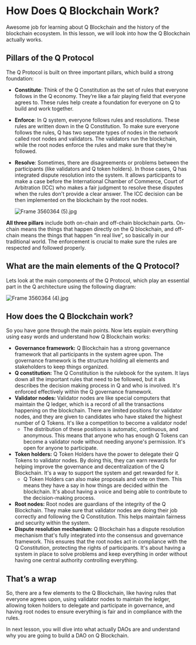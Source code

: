 # How Does Q Blockchain Work?

Awesome job for learning about Q Blockchain and the history of the blockchain ecosystem. In this lesson, we will look into how the Q Blockchain actually works.

## Pillars of the Q Protocol

The Q Protocol is built on three important pillars, which build a strong foundation:

- **Constitute**: Think of the Q Constitution as the set of rules that everyone follows in the Q economy. They’re like a fair playing field that everyone agrees to. These rules help create a foundation for everyone on Q to build and work together.
- **Enforce**: In Q system, everyone follows rules and resolutions. These rules are  written down in the Q Constitution. To make sure everyone follows the rules, Q has two seperate types of nodes in the network called root nodes and validators. The validators run the blockchain, while the root nodes enforce the rules and make sure that they’re followed.
- **Resolve**: Sometimes, there are disagreements or problems between the participants (like validators and Q token holders). In those cases, Q has integrated dispute resolution into the system. It allows participants to make a case before the International Chamber of Commerce, Court of Arbitration (ICC) who makes a fair judgment to resolve these disputes when the rules don't provide a clear answer. The ICC decision can be then implemented on the blockchain by the root nodes.
    
    ![Frame 3560364 (5).jpg](https://github.com/0xmetaschool/Learning-Projects/blob/main/Build%20a%20Gamer%20DAO%20on%20Q%20Blockchain/Getting%20Started%20with%20Q%20Blockchain/How%20Does%20Q%20Blockchain%20Work/Frame_3560364_(5).jpg?raw=true)
    

**All three pillars** include both on-chain and off-chain blockchain parts. On-chain means the things that happen directly on the Q blockchain, and off-chain means the things that happen “in real live”, so basically in our traditional world. The enforcement is crucial to make sure the rules are respected and followed properly.

## What are the main elements of the Q Protocol?

Lets look at the main components of the Q Protocol, which play an essential part in the Q architecture using the following diagram: 

![Frame 3560364 (4).jpg](https://github.com/0xmetaschool/Learning-Projects/blob/main/Build%20a%20Gamer%20DAO%20on%20Q%20Blockchain/Getting%20Started%20with%20Q%20Blockchain/How%20Does%20Q%20Blockchain%20Work/Frame_3560364_(4).jpg?raw=true)

## How does the Q Blockchain work?

So you have gone through the main points. Now lets explain everything using easy words and understand how Q Blockchain works:

- **Governance framework:** Q Blockchain has a strong governance framework that all participants in the system agree upon. The governance framework is the structure holding all elements and stakeholders to keep things organized.
- **Q constitution:** The Q Constitution is the rulebook for the system. It lays down all the important rules that need to be followed, but it als describes the decision making process in Q and who is involved. It's enforced effectively within the Q governance framework.
- **Validator nodes:** Validator nodes are like special computers that maintain the Q ledger, which is a record of all the transactions happening on the blockchain. There are limited positions for validator nodes, and they are given to candidates who have staked the highest number of Q Tokens. It's like a competition to become a validator node!
    - The distribution of these positions is automatic, continuous, and anonymous. This means that anyone who has enough Q Tokens can become a validator node without needing anyone's permission. It's open for anyone to participate.
- **Token holders:** Q Token Holders have the power to delegate their Q Tokens to validator nodes. By doing this, they can earn rewards for helping improve the governance and decentralization of the Q Blockchain. It's a way to support the system and get rewarded for it.
    - Q Token Holders can also make proposals and vote on them. This means they have a say in how things are decided within the blockchain. It's about having a voice and being able to contribute to the decision-making process.
- **Root nodes:** Root nodes are guardians of the integrity of the Q Blockchain. They make sure that validator nodes are doing their job correctly and following the Q Constitution. This helps maintain fairness and security within the system.
- **Dispute resolution mechanism:** Q Blockchain has a dispute resolution mechanism that's fully integrated into the consensus and governance framework. This ensures that the root nodes act in compliance with the Q Constitution, protecting the rights of participants. It's about having a system in place to solve problems and keep everything in order without having one central authority controlling everything.

## That’s a wrap

So, there are a few elements to the Q Blockchain, like having rules that everyone agrees upon, using validator nodes to maintain the ledger, allowing token holders to delegate and participate in governance, and having root nodes to ensure everything is fair and in compliance with the rules.

In next lesson, you will dive into what actually DAOs are and understand why you are going to build a DAO on Q Blockchain.

